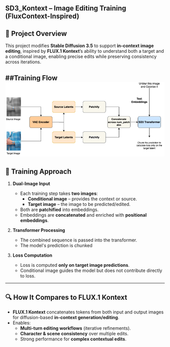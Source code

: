 
## SD3_Kontext – Image Editing Training (FluxContext-Inspired)

## 📌 Project Overview
This project modifies **Stable Diffusion 3.5** to support **in-context image editing**, inspired by **FLUX.1 Kontext**’s ability to understand both a target and a conditional image, enabling precise edits while preserving consistency across iterations.

##Training Flow
![Context](sd3_kontext.png)
---

## 🚀 Training Approach

1. **Dual-Image Input**
   - Each training step takes **two images**:
     - **Conditional image** – provides the context or source.
     - **Target image** – the image to be predicted/edited.
   - Both are **patchified** into embeddings.
   - Embeddings are **concatenated** and enriched with **positional embeddings**.

2. **Transformer Processing**
   - The combined sequence is passed into the transformer.
   - The model's prediction is chunked 

3. **Loss Computation**
   - Loss is computed **only on target image predictions**.
   - Conditional image guides the model but does not contribute directly to loss.

---

## 🔍 How It Compares to FLUX.1 Kontext
- **FLUX.1 Kontext** concatenates tokens from both input and output images for diffusion-based **in-context generation/editing**.
- Enables:
  - **Multi-turn editing workflows** (iterative refinements).
  - **Character & scene consistency** over multiple edits.
  - Strong performance for **complex contextual edits**.
